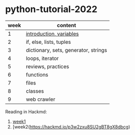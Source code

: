 # python-tutorial-2022


| week  |                content                  |
|-------|-----------------------------------------|
|   1   |   [introduction, variables](week1/introduction.md)               |
|   2   |   if, else, lists, tuples               |
|   3   |   dictionary, sets, generator, strings  |
|   4   |   loops, iterator                       |
|   5   |   reviews, practices                    |
|   6   |   functions                             |
|   7   |   files                                 |
|   8   |   classes                               |
|   9   |   web crawler                           |


Reading in Hackmd:
 
1. [week1](https://hackmd.io/GmAcWhkORLaYtNVVz-fiew?view)
2. [week2(https://hackmd.io/p3w2zxu8SU2gBT8gX8dbcg)

